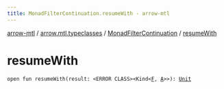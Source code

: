 ```yaml
---
title: MonadFilterContinuation.resumeWith - arrow-mtl
---
```


[arrow-mtl](../../index.html) / [arrow.mtl.typeclasses](../index.html) / [MonadFilterContinuation](index.html) / [resumeWith](./resume-with.html)

# resumeWith

`open fun resumeWith(result: <ERROR CLASS><Kind<`[`F`](index.html#F)`, `[`A`](index.html#A)`>>): `[`Unit`](https://kotlinlang.org/api/latest/jvm/stdlib/kotlin/-unit/index.html)